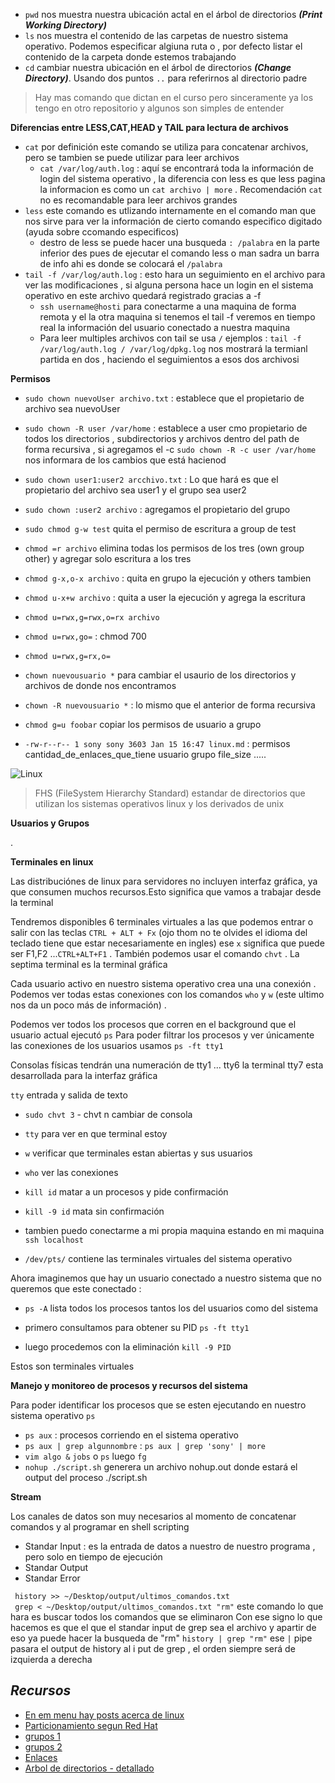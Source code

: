 - `pwd` nos muestra nuestra ubicación actal en el árbol de directorios ***(Print  Working Directory)***
- `ls` nos muestra el contenido de las carpetas de nuestro sistema operativo. Podemos especificar algiuna ruta o , por defecto
  listar el contenido  de la carpeta donde estemos trabajando
- `cd` cambiar nuestra ubicación en el árbol de directorios ***(Change Directory)***. Usando dos puntos `..` para referirnos al directorio padre

> Hay mas comando que dictan en el curso pero sinceramente ya los tengo en otro repositorio y algunos son simples de entender

**Diferencias entre LESS,CAT,HEAD y TAIL para lectura de archivos**

- `cat` por definición este comando se utiliza para concatenar archivos, pero se tambien se puede utilizar para leer archivos
    - `cat /var/log/auth.log` : aquí se encontrará toda la información de login del sistema operativo , la diferencia con less es
        que less pagina la informacion es como un `cat archivo | more` . Recomendación `cat` no es recomandable para leer archivos
        grandes
- `less` este comando es utlizando internamente en el comando man que nos sirve para ver la información de cierto comando especifico
    digitado (ayuda sobre ccomando especificos)
    - destro de less se puede hacer una busqueda `: /palabra` en la parte inferior des pues de ejecutar el comando less o man
      sadra un barra de info ahi es donde se colocará el `/palabra`
- `tail -f /var/log/auth.log` : esto hara un seguimiento en el archivo para ver las modificaciones , si alguna persona hace un login
    en el sistema operativo en este archivo quedará registrado gracias a -f
    - `ssh username@hosti` para conectarme a una maquina de forma remota y el la otra maquina si tenemos el tail -f veremos en tiempo real
     la información del usuario conectado a nuestra maquina
    - Para leer multiples archivos con tail se usa `/` ejemplos : `tail -f /var/log/auth.log / /var/log/dpkg.log` nos mostrará la termianl partida
     en dos , haciendo el seguimientos a esos dos archivosi

**Permisos**

- `sudo chown nuevoUser archivo.txt` : establece que el propietario de archivo sea nuevoUser
- `sudo chown -R user /var/home` : establece a user cmo propietario de todos los directorios , subdirectorios y archivos dentro del path
  de forma recursiva , si agregamos el -c `sudo chown -R -c user /var/home` nos informara de los cambios que está hacienod
- `sudo chown user1:user2 arcchivo.txt` : Lo que hará es que el propietario del archivo sea user1 y el grupo sea user2
- `sudo chown :user2 archivo`  : agregamos el propietario del grupo
- `sudo chmod g-w test` quita el permiso de escritura a group de test
- `chmod =r archivo` elimina todas los permisos de los tres (own group other) y agregar solo escritura a los tres
- `chmod g-x,o-x archivo` : quita en grupo la ejecución y others tambien
- `chmod u-x+w archivo` : quita a user la ejecución y agrega la escritura
- `chmod u=rwx,g=rwx,o=rx archivo`
- `chmod u=rwx,go=` : chmod 700
- `chmod u=rwx,g=rx,o=`
- `chown nuevousuario *` para cambiar el usaurio de los directorios y archivos de donde nos encontramos
- `chown -R nuevousuario *` : lo mismo que el anterior de forma recursiva
- `chmod g=u foobar` copiar los permisos de usuario a grupo  

- `-rw-r--r-- 1 sony sony 3603 Jan 15 16:47 linux.md` : permisos cantidad_de_enlaces_que_tiene usuario grupo file_size .....

![Linux](https://blogcitochia.files.wordpress.com/2017/03/arbol-linux.png?w=775)

> FHS (FileSystem Hierarchy Standard) estandar de directorios que utilizan los sistemas operativos linux y los derivados de unix

**Usuarios y Grupos**

.

**Terminales en linux**

Las distribuciónes de linux para servidores no incluyen interfaz gráfica, ya que consumen muchos recursos.Esto significa
que vamos a trabajar desde la terminal

Tendremos disponibles 6 terminales virtuales a las que podemos entrar o salir con las teclas `CTRL + ALT + Fx` (ojo thom no te olvides el idioma 
del teclado tiene que estar necesariamente en ingles) ese `x` significa que puede ser F1,F2 ...`CTRL+ALT+F1` . También podemos usar el comando
`chvt` . La septima terminal es la terminal gráfica

Cada usuario activo en nuestro sistema operativo crea una una conexión . Podemos ver todas estas conexiones con los comandos `who` y `w`
(este ultimo nos da un poco más de información) .

Podemos ver todos los procesos que corren en el background que el usuario actual ejecutó `ps`
Para poder filtrar los procesos y ver únicamente las conexiones de los usuarios usamos `ps -ft tty1`

Consolas físicas tendrán una numeración de tty1 ... tty6
la terminal tty7 esta desarrollada para la interfaz gráfica

`tty` entrada y salida de texto

- `sudo chvt 3` - chvt n cambiar de consola
- `tty` para ver en que terminal estoy
- `w` verificar que terminales estan abiertas y sus usuarios
- `who` ver las conexiones
- `kill id` matar a un procesos y pide confirmación
- `kill -9 id` mata sin confirmación
- tambien puedo conectarme a mi propia maquina estando en mi maquina `ssh localhost`

- `/dev/pts/` contiene las terminales virtuales del sistema operativo

Ahora imaginemos que hay un usuario conectado a nuestro sistema que no queremos que este conectado :

- `ps -A` lista todos los procesos tantos los del usuarios como del sistema

- primero consultamos para obtener su PID `ps -ft tty1`
- luego procedemos con la eliminación `kill -9 PID`

Estos son terminales virtuales

**Manejo y monitoreo de procesos y recursos del sistema**

Para poder identificar los procesos que se esten ejecutando en nuestro sistema operativo `ps`

- `ps aux` : procesos corriendo en el sistema operativo
- `ps aux | grep algunnombre` : `ps aux | grep 'sony' | more`
- `vim algo &` `jobs` o `ps` luego `fg`
- `nohup ./script.sh` generera un archivo nohup.out donde estará el output del proceso ./script.sh

**Stream**

Los canales de datos son muy necesarios al momento de concatenar comandos y al programar en shell scripting

- Standar Input : es la entrada de datos a nuestro de nuestro programa , pero solo en tiempo de ejecución
- Standar Output
- Standar Error

` history >> ~/Desktop/output/ultimos_comandos.txt`<br>
` grep < ~/Desktop/output/ultimos_comandos.txt "rm"` este comando lo que hara es buscar todos los comandos que se eliminaron
Con ese signo lo que hacemos es que el que el standar input de grep sea el archivo y apartir de eso ya puede hacer la busqueda de "rm"
`history | grep "rm"` ese `|` pipe pasara el output de history al i put de grep , el orden siempre será de izquierda a derecha

## *Recursos* 

- [En em menu hay posts acerca de linux](https://santi-gf.github.io/)
- [Particionamiento segun Red Hat](https://access.redhat.com/documentation/es-es/red_hat_enterprise_linux/6/html/installation_guide/s2-diskpartrecommend-x86)
- [grupos 1](https://eltallerdelbit.com/usuarios-grupos-linux/)
- [grupos 2](https://expertosdelinux.com/anadir-usuario-grupo-linux/)
- [Enlaces](https://geekland.eu/que-son-para-que-sirven-enlaces-duros-y-simbolicos/)
- [Arbol de directorios - detallado](https://www.taringa.net/+linux/el-arbol-de-directorios-de-linux-al-detalle-que_hmjsk)

